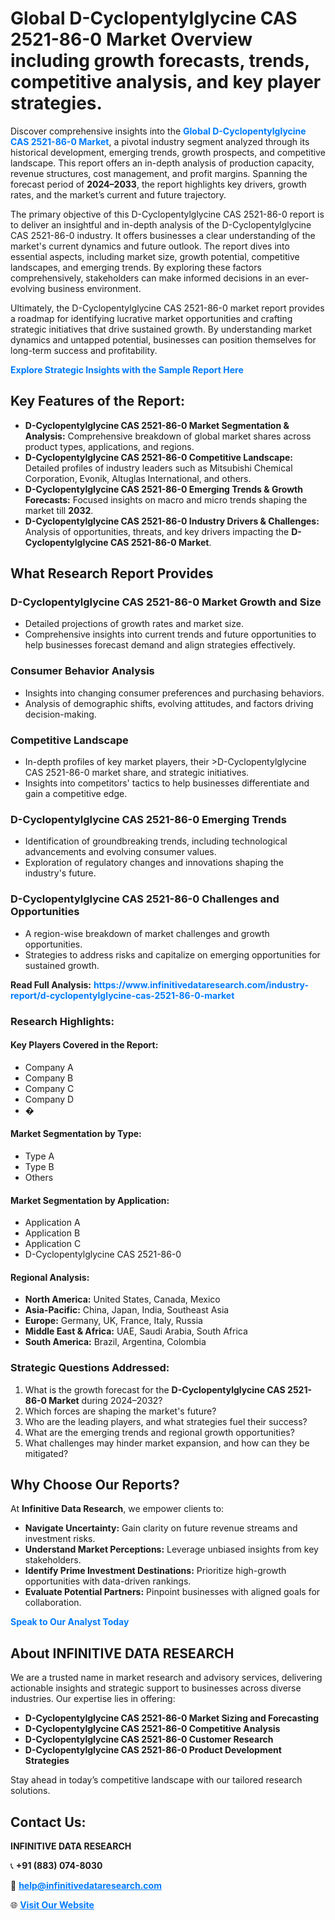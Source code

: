 <h1>Global D-Cyclopentylglycine CAS 2521-86-0 Market Overview including growth forecasts, trends, competitive analysis, and key player strategies.</h1>
<p>
Discover comprehensive insights into the 
<a href="https://www.infinitivedataresearch.com/industry-report/d-cyclopentylglycine-cas-2521-86-0-market" rel="dofollow" style="color: #007BFF; text-decoration: none;"><strong>Global D-Cyclopentylglycine CAS 2521-86-0 Market</strong></a>, a pivotal industry segment analyzed through its historical development, emerging trends, growth prospects, and competitive landscape. This report offers an in-depth analysis of production capacity, revenue structures, cost management, and profit margins. Spanning the forecast period of <strong>2024–2033</strong>, the report highlights key drivers, growth rates, and the market’s current and future trajectory.
</p>
<p>
The primary objective of this D-Cyclopentylglycine CAS 2521-86-0 report is to deliver an insightful and in-depth analysis of the D-Cyclopentylglycine CAS 2521-86-0 industry. It offers businesses a clear understanding of the market's current dynamics and future outlook. The report dives into essential aspects, including market size, growth potential, competitive landscapes, and emerging trends. By exploring these factors comprehensively, stakeholders can make informed decisions in an ever-evolving business environment.
</p>
<p>
Ultimately, the D-Cyclopentylglycine CAS 2521-86-0 market report provides a roadmap for identifying lucrative market opportunities and crafting strategic initiatives that drive sustained growth. By understanding market dynamics and untapped potential, businesses can position themselves for long-term success and profitability.
</p>
<p>
<a href="https://www.infinitivedataresearch.com/request-sample/reportId=103985" style="color: #007BFF; text-decoration: none;"><strong>Explore Strategic Insights with the Sample Report Here</strong></a>
</p>

<h2>Key Features of the Report:</h2>
<ul>
<li><strong>D-Cyclopentylglycine CAS 2521-86-0 Market Segmentation & Analysis:</strong> Comprehensive breakdown of global market shares across product types, applications, and regions.</li>
<li><strong>D-Cyclopentylglycine CAS 2521-86-0 Competitive Landscape:</strong> Detailed profiles of industry leaders such as Mitsubishi Chemical Corporation, Evonik, Altuglas International, and others.</li>
<li><strong>D-Cyclopentylglycine CAS 2521-86-0 Emerging Trends & Growth Forecasts:</strong> Focused insights on macro and micro trends shaping the market till <strong>2032</strong>.</li>
<li><strong>D-Cyclopentylglycine CAS 2521-86-0 Industry Drivers & Challenges:</strong> Analysis of opportunities, threats, and key drivers impacting the <strong>D-Cyclopentylglycine CAS 2521-86-0 Market</strong>.</li>
</ul>

<h2>What Research Report Provides</h2>
<h3>D-Cyclopentylglycine CAS 2521-86-0 Market Growth and Size</h3>
<ul>
<li>Detailed projections of growth rates and market size.</li>
<li>Comprehensive insights into current trends and future opportunities to help businesses forecast demand and align strategies effectively.</li>
</ul>

<h3>Consumer Behavior Analysis</h3>
<ul>
<li>Insights into changing consumer preferences and purchasing behaviors.</li>
<li>Analysis of demographic shifts, evolving attitudes, and factors driving decision-making.</li>
</ul>

<h3>Competitive Landscape</h3>
<ul>
<li>In-depth profiles of key market players, their >D-Cyclopentylglycine CAS 2521-86-0 market share, and strategic initiatives.</li>
<li>Insights into competitors' tactics to help businesses differentiate and gain a competitive edge.</li>
</ul>

<h3>D-Cyclopentylglycine CAS 2521-86-0 Emerging Trends</h3>
<ul>
<li>Identification of groundbreaking trends, including technological advancements and evolving consumer values.</li>
<li>Exploration of regulatory changes and innovations shaping the industry's future.</li>
</ul>

<h3>D-Cyclopentylglycine CAS 2521-86-0 Challenges and Opportunities</h3>
<ul>
<li>A region-wise breakdown of market challenges and growth opportunities.</li>
<li>Strategies to address risks and capitalize on emerging opportunities for sustained growth.</li>
</ul>
<p><strong>Read Full Analysis:</strong> <a href="https://www.infinitivedataresearch.com/industry-report/d-cyclopentylglycine-cas-2521-86-0-market" rel="dofollow" style="color: #007BFF; text-decoration: none;"><strong>https://www.infinitivedataresearch.com/industry-report/d-cyclopentylglycine-cas-2521-86-0-market</strong></a></p>
<h3>Research Highlights:</h3>
<h4>Key Players Covered in the Report:</h4>
<ul><li>Company A</li><li>Company B</li><li>Company C</li><li>Company D</li><li>�</li></ul>
<h4>Market Segmentation by Type:</h4>
<ul><li>Type A</li><li>Type B</li><li>Others</li></ul>
<h4>Market Segmentation by Application:</h4>
<ul><li>Application A</li><li>Application B</li><li>Application C</li><li>D-Cyclopentylglycine CAS 2521-86-0</li></ul>

<h4>Regional Analysis:</h4>
<ul>
<li><strong>North America:</strong> United States, Canada, Mexico</li>
<li><strong>Asia-Pacific:</strong> China, Japan, India, Southeast Asia</li>
<li><strong>Europe:</strong> Germany, UK, France, Italy, Russia</li>
<li><strong>Middle East & Africa:</strong> UAE, Saudi Arabia, South Africa</li>
<li><strong>South America:</strong> Brazil, Argentina, Colombia</li>
</ul>

<h3>Strategic Questions Addressed:</h3>
<ol>
<li>What is the growth forecast for the <strong>D-Cyclopentylglycine CAS 2521-86-0 Market</strong> during 2024–2032?</li>
<li>Which forces are shaping the market's future?</li>
<li>Who are the leading players, and what strategies fuel their success?</li>
<li>What are the emerging trends and regional growth opportunities?</li>
<li>What challenges may hinder market expansion, and how can they be mitigated?</li>
</ol>

<h2>Why Choose Our Reports?</h2>
<p>At <strong>Infinitive Data Research</strong>, we empower clients to:</p>
<ul>
<li><strong>Navigate Uncertainty:</strong> Gain clarity on future revenue streams and investment risks.</li>
<li><strong>Understand Market Perceptions:</strong> Leverage unbiased insights from key stakeholders.</li>
<li><strong>Identify Prime Investment Destinations:</strong> Prioritize high-growth opportunities with data-driven rankings.</li>
<li><strong>Evaluate Potential Partners:</strong> Pinpoint businesses with aligned goals for collaboration.</li>
</ul>
<p><a href="https://www.infinitivedataresearch.com/industry-report/d-cyclopentylglycine-cas-2521-86-0-market" rel="dofollow" style="color: #007BFF; text-decoration: none;"><strong>Speak to Our Analyst Today</strong></a></p>

<h2>About INFINITIVE DATA RESEARCH</h2>
<p>We are a trusted name in market research and advisory services, delivering actionable insights and strategic support to businesses across diverse industries. Our expertise lies in offering:</p>
<ul>
<li><strong>D-Cyclopentylglycine CAS 2521-86-0 Market Sizing and Forecasting</strong></li>
<li><strong>D-Cyclopentylglycine CAS 2521-86-0 Competitive Analysis</strong></li>
<li><strong>D-Cyclopentylglycine CAS 2521-86-0 Customer Research</strong></li>
<li><strong>D-Cyclopentylglycine CAS 2521-86-0 Product Development Strategies</strong></li>
</ul>
<p>Stay ahead in today’s competitive landscape with our tailored research solutions.</p>

<h2>Contact Us:</h2>
<p><strong>INFINITIVE DATA RESEARCH</strong></p>
<p>📞 <strong>+91 (883) 074-8030</strong></p>
<p>📧 <strong><a href="mailto:help@infinitivedataresearch.com" style="color: #007BFF;">help@infinitivedataresearch.com</a></strong></p>
<p>🌐 <strong><a href="https://www.infinitivedataresearch.com" rel="dofollow" style="color: #007BFF;">Visit Our Website</a></strong></p>
